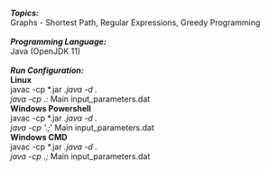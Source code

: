 ___Topics:___
<br>
Graphs - Shortest Path, Regular Expressions, Greedy Programming
<br>
<br>
___Programming Language:___
<br>
Java (OpenJDK 11)
<br>
<br>
___Run Configuration:___
<br>
__Linux__
<br>javac -cp *.jar *.java -d .
<br>java -cp .:* Main input_parameters.dat
<br>
__Windows Powershell__
<br>javac -cp *.jar *.java -d .
<br>java -cp '.;*' Main input_parameters.dat
<br>
__Windows CMD__
<br>javac -cp *.jar *.java -d .
<br>java -cp .;* Main input_parameters.dat